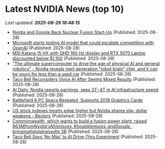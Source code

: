 # Latest NVIDIA News (top 10)
_Last updated: **2025-08-29 18:48:15**_

- [Nvidia and Google Back Nuclear Fusion Start-Up](https://biztoc.com/x/c1a43884d14b5a9f) (Published: 2025-08-28)
- [Microsoft starts testing AI model that could escalate competition with OpenAI](https://www.cnbc.com/2025/08/28/microsoft-tests-mai-1-preview-ai-model-boost-to-copilot-rival-openai.html) (Published: 2025-08-28)
- [MSI Katana 15 HX with QHD 165 Hz display and RTX 5070 Laptop discounted below $1,100](https://www.notebookcheck.net/MSI-Katana-15-HX-with-QHD-165-Hz-display-and-RTX-5070-Laptop-discounted-below-1-100.1099005.0.html) (Published: 2025-08-28)
- ["The ultimate supercomputer to drive the age of physical AI and general robotics" - Nvidia reveals next generation "robot brain" chip, and it can be yours for less than a used car](https://www.techradar.com/pro/the-ultimate-supercomputer-to-drive-the-age-of-physical-ai-and-general-robotics-nvidia-reveals-next-generation-robot-brain-chip-and-it-can-be-yours-for-less-than-a-used-car) (Published: 2025-08-28)
- [Taco Bell Reconsiders Voice AI After Seeing Mixed Results](http://www.pymnts.com/artificial-intelligence-2/2025/taco-bell-reconsiders-voice-ai-after-seeing-mixed-results/) (Published: 2025-08-28)
- [AI Daily: Nvidia reports earnings, sees $3T-$4T in AI infrastructure spend](https://thefly.com/permalinks/entry.php/id4190212/NVDA;GOOGL;GOOG-AI-Daily-Nvidia-reports-earnings-sees-TT-in-AI-infrastructure-spend) (Published: 2025-08-28)
- [Battlefield 6 PC Specs Revealed, Supports 2019 Graphics Cards](https://www.cnet.com/tech/gaming/battlefield-6-pc-specs-revealed-supports-2019-graphics-cards/) (Published: 2025-08-28)
- [US stock indexes mostly edge higher but Nvidia shares slip; dollar weakens - Reuters](https://slashdot.org/firehose.pl?op=view&amp;id=178918576) (Published: 2025-08-28)
- [Commonwealth, which wants to build a fusion power plant, raised $863M from Nvidia's NVentures, Khosla Ventures, and Google, bringing its total raised to ~$3B](https://biztoc.com/x/1d105fe9ccb8021d) (Published: 2025-08-28)
- [Taco Bell Says ‘No Más’ to AI Drive-Thru Experiment](https://gizmodo.com/taco-bell-says-no-mas-to-ai-drive-thru-experiment-2000649786) (Published: 2025-08-28)
